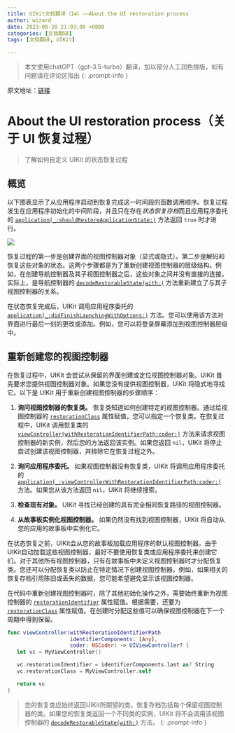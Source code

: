 ```yaml
---
title: UIKit文档翻译（14）——About the UI restoration process
author: wizard
date: 2023-08-20 21:03:00 +0800
categories: [文档翻译]
tags: [文档翻译, UIKit]

---
```


> 本文使用chatGPT（gpt-3.5-turbo）翻译，加以部分人工润色排版，如有问题请在评论区指出
{: .prompt-info }

原文地址：[链接](https://developer.apple.com/documentation/uikit/view_controllers/preserving_your_app_s_ui_across_launches/about_the_ui_restoration_process)

# About the UI restoration process（关于 UI 恢复过程）

> 了解如何自定义 UIKit 的状态恢复过程

## 概览

以下图表显示了从应用程序启动到恢复完成这一时间段的函数调用顺序。恢复过程发生在应用程序初始化的中间阶段，并且只在存在*状态恢复存档*而且应用程序委托的 [`application(_:shouldRestoreApplicationState:)`](https://developer.apple.com/documentation/uikit/uiapplicationdelegate/1622987-application) 方法返回 `true` 时才进行。

![](https://docs-assets.developer.apple.com/published/9fd35a9f67/92b434a7-dc7e-479c-b668-dbb70bb1dd2e.png)

恢复过程的第一步是创建界面的视图控制器对象（显式或隐式）。第二步是解码和恢复这些对象的状态。这两个步骤都是为了重新创建视图控制器的层级结构。例如，在创建导航控制器及其子视图控制器之后，这些对象之间并没有直接的连接。实际上，是导航控制器的 [`decodeRestorableState(with:)`](https://developer.apple.com/documentation/uikit/uistaterestoring/1616854-decoderestorablestate) 方法重新建立了与其子视图控制器的关系。

在状态恢复完成后，UIKit 调用应用程序委托的 [`application(_:didFinishLaunchingWithOptions:)`](https://developer.apple.com/documentation/uikit/uiapplicationdelegate/1622921-application) 方法。您可以使用该方法对界面进行最后一刻的更改或添加。例如，您可以将登录屏幕添加到视图控制器层级中。

## 重新创建您的视图控制器

在恢复过程中，UIKit 会尝试从保留的界面创建或定位视图控制器对象。UIKit 首先要求您提供视图控制器对象。如果您没有提供视图控制器，UIKit 将隐式地寻找它。以下是 UIKit 用于重新创建视图控制器的步骤顺序：

1. **询问视图控制器的恢复类。** 恢复类知道如何创建特定的视图控制器。通过给视图控制器的 [`restorationClass`](https://developer.apple.com/documentation/uikit/uiviewcontroller/1621472-restorationclass) 属性赋值，您可以指定一个恢复类。在恢复过程中，UIKit 调用恢复类的 [`viewController(withRestorationIdentifierPath:coder:)`](https://developer.apple.com/documentation/uikit/uiviewcontrollerrestoration/1616859-viewcontroller) 方法来请求视图控制器的新实例，然后您的方法返回该实例。如果您返回 `nil`，UIKit 将停止尝试创建该视图控制器，并排除它在恢复过程之外。
  
2. **询问应用程序委托。** 如果视图控制器没有恢复类，UIKit 将调用应用程序委托的 [`application(_:viewControllerWithRestorationIdentifierPath:coder:)`](https://developer.apple.com/documentation/uikit/uiapplicationdelegate/1623062-application) 方法。如果您从该方法返回 `nil`，UIKit 将继续搜索。
  
3. **检查现有对象。** UIKit 寻找已经创建的具有完全相同恢复路径的视图控制器。
  
4. **从故事板实例化视图控制器。** 如果仍然没有找到视图控制器，UIKit 将自动从您的应用的故事板中实例化它。
  

在状态恢复之前，UIKit会从您的故事板加载应用程序的默认视图控制器。由于UIKit自动加载这些视图控制器，最好不要使用恢复类或应用程序委托来创建它们。对于其他所有视图控制器，只有在故事板中未定义视图控制器时才分配恢复类。您还可以分配恢复类以防止在特定情况下创建视图控制器。例如，如果相关的恢复存档引用陈旧或丢失的数据，您可能希望避免显示该视图控制器。

在代码中重新创建视图控制器时，除了其他初始化操作之外，需要始终重新为视图控制器的 [`restorationIdentifier`](https://developer.apple.com/documentation/uikit/uiviewcontroller/1621499-restorationidentifier) 属性赋值。根据需要，还要为 [`restorationClass`](https://developer.apple.com/documentation/uikit/uiviewcontroller/1621472-restorationclass) 属性赋值。在创建时分配这些值可以确保视图控制器在下一个周期中得到保留。

```swift
func viewController(withRestorationIdentifierPath 
                    identifierComponents: [Any], 
                    coder: NSCoder) -> UIViewController? {
   let vc = MyViewController()

   vc.restorationIdentifier = identifierComponents.last as? String
   vc.restorationClass = MyViewController.self

   return vc
}
```

> 您的恢复类应始终返回UIKit所期望的类。恢复存档包括每个保留视图控制器的类。如果您的恢复类返回一个不同类的实例，UIKit 将不会调用该视图控制器的 [`decodeRestorableState(with:)`](https://developer.apple.com/documentation/uikit/uiviewcontroller/1621429-decoderestorablestate) 方法。
{: .prompt-info }